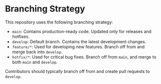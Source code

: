 # Branching Strategy

This repository uses the following branching strategy:

- `main`: Contains production-ready code. Updated only for releases and hotfixes.
- `develop`: Default branch. Contains the latest development changes.
- `feature/*`: Used for developing new features. Branch off from and merge back into `develop`.
- `hotfix/*`: Used for critical bug fixes. Branch off from `main`, and merge to both `main` and `develop`.

Contributors should typically branch off from and create pull requests to `develop`.
